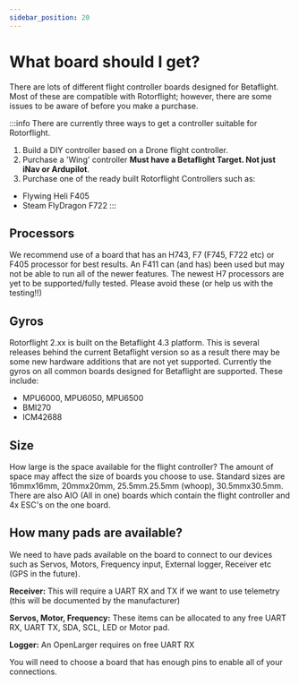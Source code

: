 ```yaml
---
sidebar_position: 20
---
```


# What board should I get?
There are lots of different flight controller boards designed for Betaflight. Most of these are compatible with Rotorflight; however, there are some issues to be aware of before you make a purchase.          

:::info
There are currently three ways to get a controller suitable for Rotorflight. 
1. Build a DIY controller based on a Drone flight controller.
2. Purchase a 'Wing' controller **Must have a Betaflight Target. Not just iNav or Ardupilot**.
3. Purchase one of the ready built Rotorflight Controllers such as:  
* Flywing Heli F405  
* Steam FlyDragon F722
:::
## Processors
We recommend use of a board that has an H743, F7 (F745, F722 etc) or F405 processor for best results. An F411 can (and has) been used but may not be able to run all of the newer features. The newest H7 processors are yet to be supported/fully tested. Please avoid these (or help us with the testing!!) 

## Gyros
Rotorflight 2.xx is built on the Betaflight 4.3 platform. This is several releases behind the current Betaflight version so as a result there may be some new hardware additions that are not yet supported. 
Currently the gyros on all common boards designed for Betaflight are supported. These include:
* MPU6000, MPU6050, MPU6500
* BMI270
* ICM42688

## Size
How large is the space available for the flight controller? The amount of space may affect the size of boards you choose to use. Standard sizes are 16mmx16mm, 20mmx20mm, 25.5mm.25.5mm (whoop), 30.5mmx30.5mm. There are also AIO (All in one) boards which contain the flight controller and 4x ESC's on the one board.

## How many pads are available?
We need to have pads available on the board to connect to our devices such as Servos, Motors, Frequency input, External logger, Receiver etc (GPS in the future).

**Receiver:** This will require a UART RX and TX if we want to use telemetry (this will be documented by the manufacturer) 

**Servos, Motor, Frequency:** These items can be allocated to any free UART RX, UART TX, SDA, SCL, LED or Motor pad. 

**Logger:** An OpenLarger requires on free UART RX 
     

You will need to choose a board that has enough pins to enable all of your connections. 
